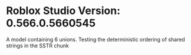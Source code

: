 # Roblox Studio Version: 0.566.0.5660545

A model containing 6 unions.
Testing the deterministic ordering of shared strings in the SSTR chunk

